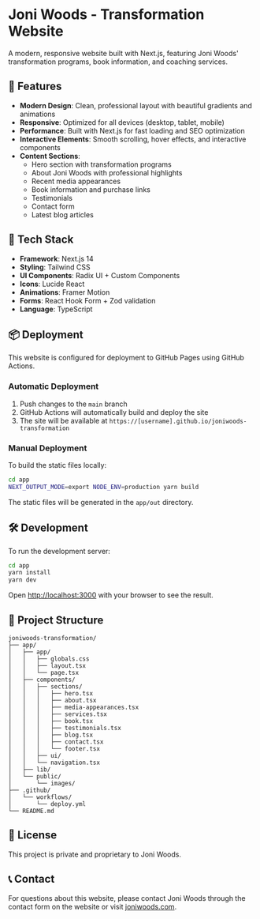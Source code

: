 
# Joni Woods - Transformation Website

A modern, responsive website built with Next.js, featuring Joni Woods' transformation programs, book information, and coaching services.

## 🌟 Features

- **Modern Design**: Clean, professional layout with beautiful gradients and animations
- **Responsive**: Optimized for all devices (desktop, tablet, mobile)
- **Performance**: Built with Next.js for fast loading and SEO optimization
- **Interactive Elements**: Smooth scrolling, hover effects, and interactive components
- **Content Sections**:
  - Hero section with transformation programs
  - About Joni Woods with professional highlights
  - Recent media appearances
  - Book information and purchase links
  - Testimonials
  - Contact form
  - Latest blog articles

## 🚀 Tech Stack

- **Framework**: Next.js 14
- **Styling**: Tailwind CSS
- **UI Components**: Radix UI + Custom Components
- **Icons**: Lucide React
- **Animations**: Framer Motion
- **Forms**: React Hook Form + Zod validation
- **Language**: TypeScript

## 📦 Deployment

This website is configured for deployment to GitHub Pages using GitHub Actions.

### Automatic Deployment

1. Push changes to the `main` branch
2. GitHub Actions will automatically build and deploy the site
3. The site will be available at `https://[username].github.io/joniwoods-transformation`

### Manual Deployment

To build the static files locally:

```bash
cd app
NEXT_OUTPUT_MODE=export NODE_ENV=production yarn build
```

The static files will be generated in the `app/out` directory.

## 🛠️ Development

To run the development server:

```bash
cd app
yarn install
yarn dev
```

Open [http://localhost:3000](http://localhost:3000) with your browser to see the result.

## 📁 Project Structure

```
joniwoods-transformation/
├── app/
│   ├── app/
│   │   ├── globals.css
│   │   ├── layout.tsx
│   │   └── page.tsx
│   ├── components/
│   │   ├── sections/
│   │   │   ├── hero.tsx
│   │   │   ├── about.tsx
│   │   │   ├── media-appearances.tsx
│   │   │   ├── services.tsx
│   │   │   ├── book.tsx
│   │   │   ├── testimonials.tsx
│   │   │   ├── blog.tsx
│   │   │   ├── contact.tsx
│   │   │   └── footer.tsx
│   │   ├── ui/
│   │   └── navigation.tsx
│   ├── lib/
│   └── public/
│       └── images/
├── .github/
│   └── workflows/
│       └── deploy.yml
└── README.md
```

## 📝 License

This project is private and proprietary to Joni Woods.

## 📞 Contact

For questions about this website, please contact Joni Woods through the contact form on the website or visit [joniwoods.com](https://joniwoods.com).
